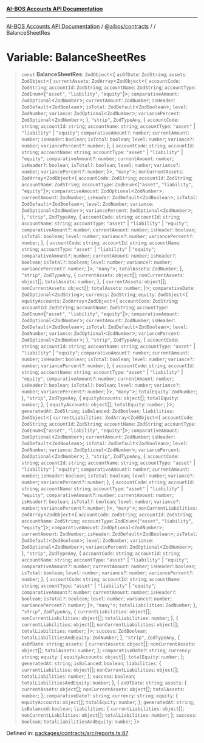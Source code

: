 [**AI-BOS Accounts API Documentation**](../../../README.md)

***

[AI-BOS Accounts API Documentation](../../../README.md) / [@aibos/contracts](../README.md) / [](../README.md) / BalanceSheetRes

# Variable: BalanceSheetRes

> `const` **BalanceSheetRes**: `ZodObject`\<\{ `asOfDate`: `ZodString`; `assets`: `ZodObject`\<\{ `currentAssets`: `ZodArray`\<`ZodObject`\<\{ `accountCode`: `ZodString`; `accountId`: `ZodString`; `accountName`: `ZodString`; `accountType`: `ZodEnum`\<\[`"asset"`, `"liability"`, `"equity"`\]\>; `comparativeAmount`: `ZodOptional`\<`ZodNumber`\>; `currentAmount`: `ZodNumber`; `isHeader`: `ZodDefault`\<`ZodBoolean`\>; `isTotal`: `ZodDefault`\<`ZodBoolean`\>; `level`: `ZodNumber`; `variance`: `ZodOptional`\<`ZodNumber`\>; `variancePercent`: `ZodOptional`\<`ZodNumber`\>; \}, `"strip"`, `ZodTypeAny`, \{ `accountCode`: `string`; `accountId`: `string`; `accountName`: `string`; `accountType`: `"asset"` \| `"liability"` \| `"equity"`; `comparativeAmount?`: `number`; `currentAmount`: `number`; `isHeader`: `boolean`; `isTotal`: `boolean`; `level`: `number`; `variance?`: `number`; `variancePercent?`: `number`; \}, \{ `accountCode`: `string`; `accountId`: `string`; `accountName`: `string`; `accountType`: `"asset"` \| `"liability"` \| `"equity"`; `comparativeAmount?`: `number`; `currentAmount`: `number`; `isHeader?`: `boolean`; `isTotal?`: `boolean`; `level`: `number`; `variance?`: `number`; `variancePercent?`: `number`; \}\>, `"many"`\>; `nonCurrentAssets`: `ZodArray`\<`ZodObject`\<\{ `accountCode`: `ZodString`; `accountId`: `ZodString`; `accountName`: `ZodString`; `accountType`: `ZodEnum`\<\[`"asset"`, `"liability"`, `"equity"`\]\>; `comparativeAmount`: `ZodOptional`\<`ZodNumber`\>; `currentAmount`: `ZodNumber`; `isHeader`: `ZodDefault`\<`ZodBoolean`\>; `isTotal`: `ZodDefault`\<`ZodBoolean`\>; `level`: `ZodNumber`; `variance`: `ZodOptional`\<`ZodNumber`\>; `variancePercent`: `ZodOptional`\<`ZodNumber`\>; \}, `"strip"`, `ZodTypeAny`, \{ `accountCode`: `string`; `accountId`: `string`; `accountName`: `string`; `accountType`: `"asset"` \| `"liability"` \| `"equity"`; `comparativeAmount?`: `number`; `currentAmount`: `number`; `isHeader`: `boolean`; `isTotal`: `boolean`; `level`: `number`; `variance?`: `number`; `variancePercent?`: `number`; \}, \{ `accountCode`: `string`; `accountId`: `string`; `accountName`: `string`; `accountType`: `"asset"` \| `"liability"` \| `"equity"`; `comparativeAmount?`: `number`; `currentAmount`: `number`; `isHeader?`: `boolean`; `isTotal?`: `boolean`; `level`: `number`; `variance?`: `number`; `variancePercent?`: `number`; \}\>, `"many"`\>; `totalAssets`: `ZodNumber`; \}, `"strip"`, `ZodTypeAny`, \{ `currentAssets`: `object`[]; `nonCurrentAssets`: `object`[]; `totalAssets`: `number`; \}, \{ `currentAssets`: `object`[]; `nonCurrentAssets`: `object`[]; `totalAssets`: `number`; \}\>; `comparativeDate`: `ZodOptional`\<`ZodString`\>; `currency`: `ZodString`; `equity`: `ZodObject`\<\{ `equityAccounts`: `ZodArray`\<`ZodObject`\<\{ `accountCode`: `ZodString`; `accountId`: `ZodString`; `accountName`: `ZodString`; `accountType`: `ZodEnum`\<\[`"asset"`, `"liability"`, `"equity"`\]\>; `comparativeAmount`: `ZodOptional`\<`ZodNumber`\>; `currentAmount`: `ZodNumber`; `isHeader`: `ZodDefault`\<`ZodBoolean`\>; `isTotal`: `ZodDefault`\<`ZodBoolean`\>; `level`: `ZodNumber`; `variance`: `ZodOptional`\<`ZodNumber`\>; `variancePercent`: `ZodOptional`\<`ZodNumber`\>; \}, `"strip"`, `ZodTypeAny`, \{ `accountCode`: `string`; `accountId`: `string`; `accountName`: `string`; `accountType`: `"asset"` \| `"liability"` \| `"equity"`; `comparativeAmount?`: `number`; `currentAmount`: `number`; `isHeader`: `boolean`; `isTotal`: `boolean`; `level`: `number`; `variance?`: `number`; `variancePercent?`: `number`; \}, \{ `accountCode`: `string`; `accountId`: `string`; `accountName`: `string`; `accountType`: `"asset"` \| `"liability"` \| `"equity"`; `comparativeAmount?`: `number`; `currentAmount`: `number`; `isHeader?`: `boolean`; `isTotal?`: `boolean`; `level`: `number`; `variance?`: `number`; `variancePercent?`: `number`; \}\>, `"many"`\>; `totalEquity`: `ZodNumber`; \}, `"strip"`, `ZodTypeAny`, \{ `equityAccounts`: `object`[]; `totalEquity`: `number`; \}, \{ `equityAccounts`: `object`[]; `totalEquity`: `number`; \}\>; `generatedAt`: `ZodString`; `isBalanced`: `ZodBoolean`; `liabilities`: `ZodObject`\<\{ `currentLiabilities`: `ZodArray`\<`ZodObject`\<\{ `accountCode`: `ZodString`; `accountId`: `ZodString`; `accountName`: `ZodString`; `accountType`: `ZodEnum`\<\[`"asset"`, `"liability"`, `"equity"`\]\>; `comparativeAmount`: `ZodOptional`\<`ZodNumber`\>; `currentAmount`: `ZodNumber`; `isHeader`: `ZodDefault`\<`ZodBoolean`\>; `isTotal`: `ZodDefault`\<`ZodBoolean`\>; `level`: `ZodNumber`; `variance`: `ZodOptional`\<`ZodNumber`\>; `variancePercent`: `ZodOptional`\<`ZodNumber`\>; \}, `"strip"`, `ZodTypeAny`, \{ `accountCode`: `string`; `accountId`: `string`; `accountName`: `string`; `accountType`: `"asset"` \| `"liability"` \| `"equity"`; `comparativeAmount?`: `number`; `currentAmount`: `number`; `isHeader`: `boolean`; `isTotal`: `boolean`; `level`: `number`; `variance?`: `number`; `variancePercent?`: `number`; \}, \{ `accountCode`: `string`; `accountId`: `string`; `accountName`: `string`; `accountType`: `"asset"` \| `"liability"` \| `"equity"`; `comparativeAmount?`: `number`; `currentAmount`: `number`; `isHeader?`: `boolean`; `isTotal?`: `boolean`; `level`: `number`; `variance?`: `number`; `variancePercent?`: `number`; \}\>, `"many"`\>; `nonCurrentLiabilities`: `ZodArray`\<`ZodObject`\<\{ `accountCode`: `ZodString`; `accountId`: `ZodString`; `accountName`: `ZodString`; `accountType`: `ZodEnum`\<\[`"asset"`, `"liability"`, `"equity"`\]\>; `comparativeAmount`: `ZodOptional`\<`ZodNumber`\>; `currentAmount`: `ZodNumber`; `isHeader`: `ZodDefault`\<`ZodBoolean`\>; `isTotal`: `ZodDefault`\<`ZodBoolean`\>; `level`: `ZodNumber`; `variance`: `ZodOptional`\<`ZodNumber`\>; `variancePercent`: `ZodOptional`\<`ZodNumber`\>; \}, `"strip"`, `ZodTypeAny`, \{ `accountCode`: `string`; `accountId`: `string`; `accountName`: `string`; `accountType`: `"asset"` \| `"liability"` \| `"equity"`; `comparativeAmount?`: `number`; `currentAmount`: `number`; `isHeader`: `boolean`; `isTotal`: `boolean`; `level`: `number`; `variance?`: `number`; `variancePercent?`: `number`; \}, \{ `accountCode`: `string`; `accountId`: `string`; `accountName`: `string`; `accountType`: `"asset"` \| `"liability"` \| `"equity"`; `comparativeAmount?`: `number`; `currentAmount`: `number`; `isHeader?`: `boolean`; `isTotal?`: `boolean`; `level`: `number`; `variance?`: `number`; `variancePercent?`: `number`; \}\>, `"many"`\>; `totalLiabilities`: `ZodNumber`; \}, `"strip"`, `ZodTypeAny`, \{ `currentLiabilities`: `object`[]; `nonCurrentLiabilities`: `object`[]; `totalLiabilities`: `number`; \}, \{ `currentLiabilities`: `object`[]; `nonCurrentLiabilities`: `object`[]; `totalLiabilities`: `number`; \}\>; `success`: `ZodBoolean`; `totalLiabilitiesAndEquity`: `ZodNumber`; \}, `"strip"`, `ZodTypeAny`, \{ `asOfDate`: `string`; `assets`: \{ `currentAssets`: `object`[]; `nonCurrentAssets`: `object`[]; `totalAssets`: `number`; \}; `comparativeDate?`: `string`; `currency`: `string`; `equity`: \{ `equityAccounts`: `object`[]; `totalEquity`: `number`; \}; `generatedAt`: `string`; `isBalanced`: `boolean`; `liabilities`: \{ `currentLiabilities`: `object`[]; `nonCurrentLiabilities`: `object`[]; `totalLiabilities`: `number`; \}; `success`: `boolean`; `totalLiabilitiesAndEquity`: `number`; \}, \{ `asOfDate`: `string`; `assets`: \{ `currentAssets`: `object`[]; `nonCurrentAssets`: `object`[]; `totalAssets`: `number`; \}; `comparativeDate?`: `string`; `currency`: `string`; `equity`: \{ `equityAccounts`: `object`[]; `totalEquity`: `number`; \}; `generatedAt`: `string`; `isBalanced`: `boolean`; `liabilities`: \{ `currentLiabilities`: `object`[]; `nonCurrentLiabilities`: `object`[]; `totalLiabilities`: `number`; \}; `success`: `boolean`; `totalLiabilitiesAndEquity`: `number`; \}\>

Defined in: [packages/contracts/src/reports.ts:87](https://github.com/pohlai88/accounts/blob/48103fb36d28b2b9bfb33472b6de2f719773cde9/packages/contracts/src/reports.ts#L87)
